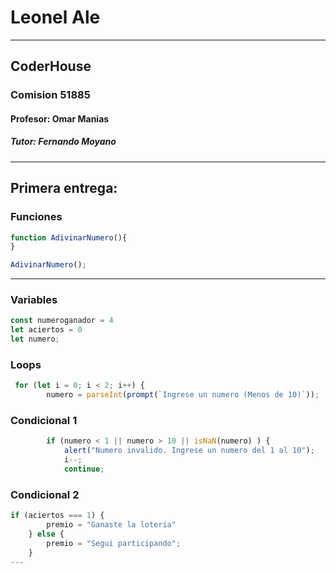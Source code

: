 # Leonel Ale
---
## CoderHouse
### Comision 51885 
#### Profesor: Omar Manias
##### Tutor: Fernando Moyano
---

## Primera entrega:



### Funciones
```javascript
function AdivinarNumero(){
}

AdivinarNumero();
```
---
### Variables
```javascript
const numeroganador = 4
let aciertos = 0 
let numero;
```
### Loops
```javascript
 for (let i = 0; i < 2; i++) {
        numero = parseInt(prompt(`Ingrese un numero (Menos de 10)`));
``` 
### Condicional 1 
```javascript
        if (numero < 1 || numero > 10 || isNaN(numero) ) {
            alert("Numero invalido. Ingrese un numero del 1 al 10");
            i--;
            continue;
```
### Condicional 2
```javascript
if (aciertos === 1) {
        premio = "Ganaste la loteria"
    } else {
        premio = "Segui participando";
    }
---

